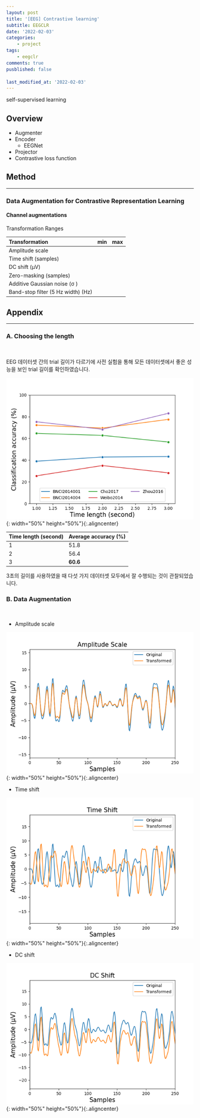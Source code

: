 ```yaml
---
layout: post
title: '[EEG] Contrastive learning'
subtitle: EEGCLR
date: '2022-02-03'
categories:
    - project
tags:
    - eegclr
comments: true
pusblished: false

last_modified_at: '2022-02-03'
---
```


self-supervised learning

## Overview

* Augmenter
* Encoder
    - EEGNet
* Projector
* Contrastive loss function

## Method

***

### Data Augmentation for Contrastive Representation Learning

#### Channel augmentations
Transformation Ranges

| Transformation                    | min | max |
|:----------------------------------|:---:|:---:|
| Amplitude scale                   | 
| Time shift (samples)              | 
| DC shift (µV)                     | 
| Zero-masking (samples)            | 
| Additive Gaussian noise (σ )      | 
| Band-stop filter (5 Hz width) (Hz)| 

## Appendix

***

### A. Choosing the length
<br/>

EEG 데이터셋 간의 trial 길이가 다르기에 사전 실험을 통해 모든 데이터셋에서 좋은 성능을 보인 trial 길이를 확인하였습니다.

![Time length](https://github.com/HayoonSong/Images-for-Github-Pages/blob/main/project/2022-01-02-eegclr/TimeLength.png?raw=true){: width="50%" height="50%"}{:.aligncenter}

| Time length (second)| Average accuracy (%) |
|:--------------------|----------------------|
| 1                   |         51.8         |  
| 2                   |         56.4         |
| 3                   |       **60.6**       |   

3초의 길이를 사용하였을 때 다섯 가지 데이터셋 모두에서 잘 수행되는 것이 관찰되었습니다.  

### B. Data Augmentation
<br/>

* Amplitude scale

![Amplitude scale](https://github.com/HayoonSong/Images-for-Github-Pages/blob/main/project/2022-01-02-eegclr/AmplitudeScale_0.8.png?raw=true){: width="50%" height="50%"}{:.aligncenter}

* Time shift

![Time shift](https://github.com/HayoonSong/Images-for-Github-Pages/blob/main/project/2022-01-02-eegclr/TimeShift_-20.png?raw=true){: width="50%" height="50%"}{:.aligncenter}

* DC shift

![DC shift](https://github.com/HayoonSong/Images-for-Github-Pages/blob/main/project/2022-01-02-eegclr/DCshift_-4.png?raw=true){: width="50%" height="50%"}{:.aligncenter}

